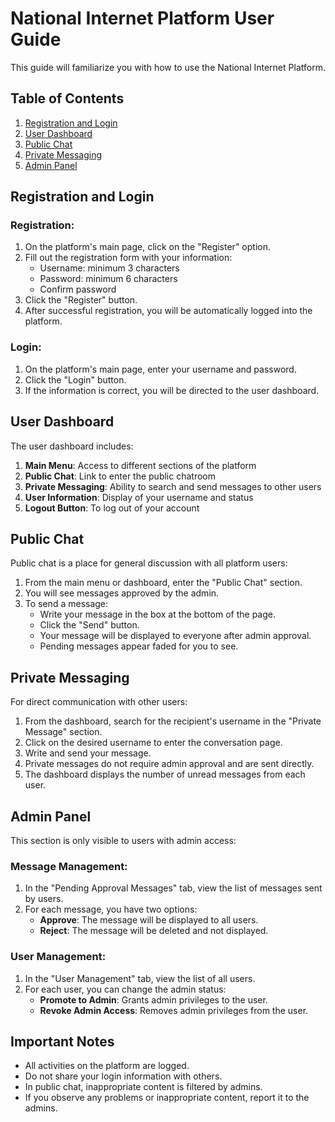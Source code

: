 # National Internet Platform User Guide

This guide will familiarize you with how to use the National Internet Platform.

## Table of Contents

1. [Registration and Login](#registration-and-login)
2. [User Dashboard](#user-dashboard)
3. [Public Chat](#public-chat)
4. [Private Messaging](#private-messaging)
5. [Admin Panel](#admin-panel)

## Registration and Login

### Registration:
1. On the platform's main page, click on the "Register" option.
2. Fill out the registration form with your information:
   - Username: minimum 3 characters
   - Password: minimum 6 characters
   - Confirm password
3. Click the "Register" button.
4. After successful registration, you will be automatically logged into the platform.

### Login:
1. On the platform's main page, enter your username and password.
2. Click the "Login" button.
3. If the information is correct, you will be directed to the user dashboard.

## User Dashboard

The user dashboard includes:

1. **Main Menu**: Access to different sections of the platform
2. **Public Chat**: Link to enter the public chatroom
3. **Private Messaging**: Ability to search and send messages to other users
4. **User Information**: Display of your username and status
5. **Logout Button**: To log out of your account

## Public Chat

Public chat is a place for general discussion with all platform users:

1. From the main menu or dashboard, enter the "Public Chat" section.
2. You will see messages approved by the admin.
3. To send a message:
   - Write your message in the box at the bottom of the page.
   - Click the "Send" button.
   - Your message will be displayed to everyone after admin approval.
   - Pending messages appear faded for you to see.

## Private Messaging

For direct communication with other users:

1. From the dashboard, search for the recipient's username in the "Private Message" section.
2. Click on the desired username to enter the conversation page.
3. Write and send your message.
4. Private messages do not require admin approval and are sent directly.
5. The dashboard displays the number of unread messages from each user.

## Admin Panel

This section is only visible to users with admin access:

### Message Management:
1. In the "Pending Approval Messages" tab, view the list of messages sent by users.
2. For each message, you have two options:
   - **Approve**: The message will be displayed to all users.
   - **Reject**: The message will be deleted and not displayed.

### User Management:
1. In the "User Management" tab, view the list of all users.
2. For each user, you can change the admin status:
   - **Promote to Admin**: Grants admin privileges to the user.
   - **Revoke Admin Access**: Removes admin privileges from the user.

## Important Notes

- All activities on the platform are logged.
- Do not share your login information with others.
- In public chat, inappropriate content is filtered by admins.
- If you observe any problems or inappropriate content, report it to the admins. 